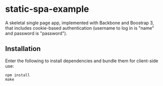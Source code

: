 # static-spa-example

A skeletal single page app, implemented with Backbone and Boostrap 3, that
includes cookie-based authentication (username to log in is "name" and password
is "password").

## Installation

Enter the following to install dependencies and bundle them for client-side
use:

    npm install
    make
